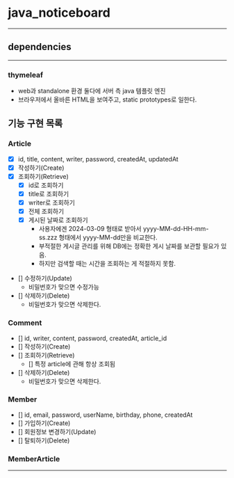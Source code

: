 # java_noticeboard

-----

## dependencies

---

### thymeleaf
- web과 standalone 환경 둘다에 서버 측 java 템플릿 엔진
- 브라우저에서 올바른 HTML을 보여주고, static prototypes로 일한다.


## 기능 구현 목록
### Article
- [x] id, title, content, writer, password, createdAt, updatedAt
- [x] 작성하기(Create)
- [x] 조회하기(Retrieve)
  - [x] id로 조회하기
  - [x] title로 조회하기
  - [x] writer로 조회하기
  - [x] 전체 조회하기
  - [x] 게시된 날짜로 조회하기
    - 사용자에겐 2024-03-09 형태로 받아서 yyyy-MM-dd-HH-mm-ss.zzz 형태에서 yyyy-MM-dd만을 비교한다.
    - 부적절한 게시글 관리를 위해 DB에는 정확한 게시 날짜를 보관할 필요가 있음.
    - 하지만 검색할 때는 시간을 조회하는 게 적절하지 못함.
- [] 수정하기(Update)
  - 비밀번호가 맞으면 수정가능
- [] 삭제하기(Delete)
  - 비밀번호가 맞으면 삭제한다.

### Comment
- [] id, writer, content, password, createdAt, article_id
- [] 작성하기(Create)
- [] 조회하기(Retrieve)
  - [] 특정 article에 관해 항상 조회됨
- [] 삭제하기(Delete)
  - 비밀번호가 맞으면 삭제한다.

### Member
- [] id, email, password, userName, birthday, phone, createdAt
- [] 가입하기(Create)
- [] 회원정보 변경하기(Update)
- [] 탈퇴하기(Delete)

### MemberArticle


---
